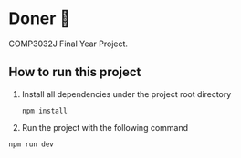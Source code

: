 # Doner 🥧

COMP3032J Final Year Project.

## How to run this project

1. Install all dependencies under the project root directory

    ```shell
    npm install
    ```

2. Run the project with the following command

```shell
npm run dev
```
